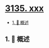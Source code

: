 # [3135. xxx](https://github.com/Tdahuyou/TNotes.leetcode/tree/main/notes/3135.%20xxx)

<!-- region:toc -->

- [1. 📝 概述](#1--概述)

<!-- endregion:toc -->

## 1. 📝 概述

